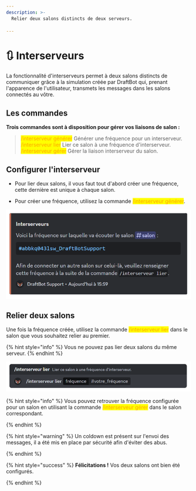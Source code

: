 ```yaml
---
description: >-
  Relier deux salons distincts de deux serveurs.

---
```


# 🔃 Interserveurs

La fonctionnalité d'interserveurs permet à deux salons distincts de communiquer grâce à la simulation créée par DraftBot qui, prenant l'apparence de l'utilisateur, transmets les messages dans les salons connectés au vôtre.

## Les commandes
**Trois commandes sont à disposition pour gérer vos liaisons de salon :**


> <mark style="color:orange;">/interserveur générer</mark> Générer une fréquence pour un interserveur.\
<mark style="color:orange;">/interserveur lier</mark> Lier ce salon à une fréquence d'interserveur.\
<mark style="color:orange;">/interserveur gérer</mark> Gérer la liaison interserveur du salon.



## Configurer l'interserveur
- Pour lier deux salons, il vous faut tout d'abord créer une fréquence, cette dernière est unique à chaque salon.

- Pour créer une fréquence, utilisez la commande <mark style="color:orange;">/interserveur générer</mark>.


![Réponse de DraftBot lors de l'exécution de la commande](../.gitbook/assets/interservers/interserver_generate.png)


## Relier deux salons
Une fois la fréquence créée, utilisez la commande <mark style="color:orange;">/interserveur lier</mark> dans le salon que vous souhaitez relier au premier.

{% hint style="info" %}
Vous ne pouvez pas lier deux salons du même serveur.
{% endhint %}


![Exemple de la commande à effectuer lors de la liaison des deux salons](../.gitbook/assets/interservers/interserver_link.png)

{% hint style="info" %}
Vous pouvez retrouver la fréquence configurée pour un salon en utilisant la commande <mark style="color:orange;">/interserveur gérer</mark> dans le salon correspondant.

{% endhint %}

{% hint style="warning" %}
Un coldown est présent sur l'envoi des messages, il a été mis en place par sécurité afin d'éviter des abus.

{% endhint %}

{% hint style="success" %}
**Félicitations !** Vos deux salons ont bien été configurés.

{% endhint %}
